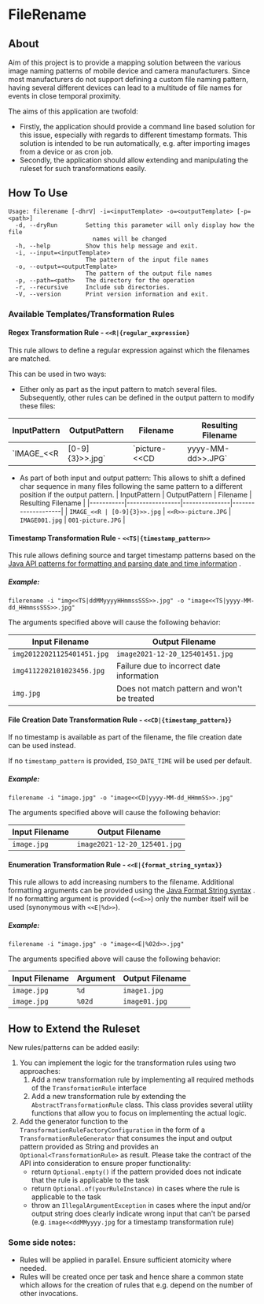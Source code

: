 # FileRename

## About

Aim of this project is to provide a mapping solution between the various image naming patterns of mobile device and
camera manufacturers. Since most manufacturers do not support defining a custom file naming pattern, having several
different devices can lead to a multitude of file names for events in close temporal proximity.

The aims of this application are twofold:
* Firstly, the application should provide a command line based solution for this issue, especially with regards to
different timestamp formats. This solution is intended to be run automatically, e.g. after importing images from a device
or as cron job.
* Secondly, the application should allow extending and manipulating the ruleset for such transformations easily.

## How To Use

```
Usage: filerename [-dhrV] -i=<inputTemplate> -o=<outputTemplate> [-p=<path>]
  -d, --dryRun        Setting this parameter will only display how the file
                        names will be changed
  -h, --help          Show this help message and exit.
  -i, --input=<inputTemplate>
                      The pattern of the input file names
  -o, --output=<outputTemplate>
                      The pattern of the output file names
  -p, --path=<path>   The directory for the operation
  -r, --recursive     Include sub directories.
  -V, --version       Print version information and exit.
```

### Available Templates/Transformation Rules

#### Regex Transformation Rule - `<<R|{regular_expression}`

This rule allows to define a regular expression against which the filenames are matched.

This can be used in two ways: 
* Either only as part as the input pattern to match several files. Subsequently, other rules can be defined in the output pattern to modify these files:

| InputPattern | OutputPattern   | Filename      | Resulting Filename |
|-----------|-----------------|---------------|--------------------|
| `IMAGE_<<R | [0-9]{3}>>.jpg` | `picture-<<CD |yyyy-MM-dd>>.JPG` | `IMAGE001.jpg` | `picture-2020-10-21.JPG` | 

* As part of both input and output pattern: This allows to shift a defined char sequence in many files following the same pattern to a different position if the output pattern.
  | InputPattern | OutputPattern   | Filename      | Resulting Filename |
  |-----------|-----------------|---------------|--------------------|
  | `IMAGE_<<R | [0-9]{3}>>.jpg` | `<<R>>-picture.JPG` | `IMAGE001.jpg` | `001-picture.JPG` |


#### Timestamp Transformation Rule - `<<TS|{timestamp_pattern>>`

This rule allows defining source and target timestamp patterns based on
the [Java API patterns for formatting and parsing date and time information](https://docs.oracle.com/javase/8/docs/api/java/time/format/DateTimeFormatter.html)
.

##### Example:

```
filerename -i "img<<TS|ddMMyyyyHHmmssSSS>>.jpg" -o "image<<TS|yyyy-MM-dd_HHmmssSSS>>.jpg" 
```

The arguments specified above will cause the following behavior:

| Input Filename             | Output Filename                            |
|----------------------------|--------------------------------------------|
| `img20122021125401451.jpg` | `image2021-12-20_125401451.jpg`            |
| `img4112202101023456.jpg`  | Failure due to incorrect date information  |
| `img.jpg`                  | Does not match pattern and won't be treated |

#### File Creation Date Transformation Rule - `<<CD|{timestamp_pattern}}`
If no timestamp is available as part of the filename, the file creation date can be used instead. 

If no `timestamp_pattern` is provided, `ISO_DATE_TIME` will be used per default. 

##### Example:

```
filerename -i "image.jpg" -o "image<<CD|yyyy-MM-dd_HHmmSS>>.jpg" 
```

The arguments specified above will cause the following behavior:

| Input Filename | Output Filename              |
|----------------|------------------------------|
| `image.jpg`    | `image2021-12-20_125401.jpg` |

#### Enumeration Transformation Rule - `<<E|{format_string_syntax}}`

This rule allows to add increasing numbers to the filename. Additional formatting arguments can be provided using
the  [Java Format String syntax](https://docs.oracle.com/en/java/javase/17/docs/api/java.base/java/util/Formatter.html#syntax)
. If no formatting argument is provided (`<<E>>`) only the number itself will be used (synonymous with `<<E|%d>>`).

##### Example:

```
filerename -i "image.jpg" -o "image<<E|%02d>>.jpg" 
```

The arguments specified above will cause the following behavior:

| Input Filename | Argument | Output Filename |
|----------------|----------|-----------------|
| `image.jpg`    | `%d`     | `image1.jpg`    |
| `image.jpg`    | `%02d`   | `image01.jpg`   |

## How to Extend the Ruleset

New rules/patterns can be added easily:

1. You can implement the logic for the transformation rules using two approaches:
    1. Add a new transformation rule by implementing all required methods of the `TransformationRule` interface
    2. Add a new transformation rule by extending the `AbstractTransformationRule` class. This class provides several
       utility functions that allow you to focus on implementing the actual logic.
2. Add the generator function to the `TransformationRuleFactoryConfiguration` in the form of
   a `TransformationRuleGenerator` that consumes the input and output pattern provided as String and provides
   an `Optional<TransformationRule>` as result. Please take the contract of the API into consideration to ensure proper
   functionality:
    * return `Optional.empty()` if the pattern provided does not indicate that the rule is applicable to the task
    * return `Optional.of(yourRuleInstance)` in cases where the rule is applicable to the task
    * throw an `IllegalArgumentException` in cases where the input and/or output string does clearly indicate wrong
      input that can't be parsed (e.g. `image<<ddMMyyyy.jpg` for a timestamp transformation rule)

### Some side notes:

* Rules will be applied in parallel. Ensure sufficient atomicity where needed.
* Rules will be created once per task and hence share a common state which allows for the creation of rules that e.g.
  depend on the number of other invocations.
